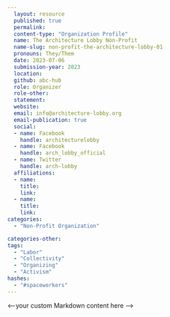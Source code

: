 ```yaml
---
  layout: resource
  published: true
  permalink:
  content-type: "Organization Profile"
  name: The Architecture Lobby Non-Profit
  name-slug: non-profit-the-architecture-lobby-01
  pronouns: They/Them
  date: 2023-07-06
  submission-year: 2023
  location: 
  github: abc-hub
  role: Organizer
  role-other: 
  statement: 
  website: 
  email: info@architecture-lobby.org
  email-publication: true
  social:
  - name: Facebook
    handle: architecturelobby
  - name: Facebook
    handle: arch_lobby_official
  - name: Twitter
    handle: arch-lobby
  affiliations:
  - name: 
    title: 
    link: 
  - name: 
    title: 
    link: 
categories:
  - "Non-Profit Organization"

categories-other: 
tags:
  - "Labor"
  - "Collectivity"
  - "Organizing"
  - "Activism"
hashes:
  - "#spaceworkers"
---
```


<--your custom Markdown content here -->
